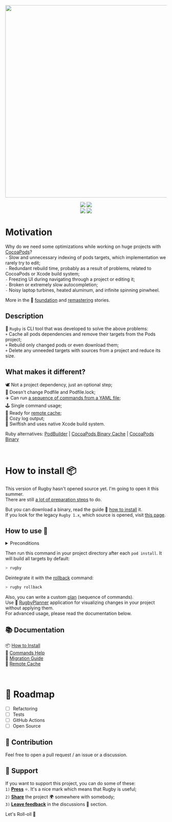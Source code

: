 <p align="center">
  <img src="https://user-images.githubusercontent.com/64660122/230763146-d467dafb-252c-46ce-93d6-f2309e5aabc8.gif" width=600>
</p>

<p align="center">
  <a href="https://swiftpackageindex.com/swiftyfinch/Rugby"><img src="https://img.shields.io/endpoint?label=Platform&url=https%3A%2F%2Fswiftpackageindex.com%2Fapi%2Fpackages%2Fswiftyfinch%2FRugby%2Fbadge%3Ftype%3Dplatforms" /></a>
  <a href="https://swiftpackageindex.com/swiftyfinch/Rugby"><img src="https://img.shields.io/endpoint?url=https%3A%2F%2Fswiftpackageindex.com%2Fapi%2Fpackages%2Fswiftyfinch%2FRugby%2Fbadge%3Ftype%3Dswift-versions" /></a>
  <br>
  <img src="https://img.shields.io/badge/Press_★_to_pay_respects-fff?logo=github&logoColor=black" />
  <a href="https://twitter.com/swiftyfinch"><img src="https://img.shields.io/badge/SwiftyFinch-blue?logo=twitter&logoColor=white" /></a>
</p>

# Motivation

Why do we need some optimizations while working on huge projects with [CocoaPods](https://github.com/CocoaPods/CocoaPods)?\
`-` Slow and unnecessary indexing of pods targets, which implementation we rarely try to edit;\
`-` Redundant rebuild time, probably as a result of problems, related to CocoaPods or Xcode build system;\
`-` Freezing UI during navigating through a project or editing it;\
`-` Broken or extremely slow autocompletion;\
`-` Noisy laptop turbines, heated aluminum, and infinite spinning pinwheel.

More in the 📖 [foundation](https://swiftyfinch.github.io/en/2021-03-09-rugby-story/) and [remastering](https://swiftyfinch.github.io/en/2023-04-22-rugby-remastered/) stories.

## Description

🏈 `Rugby` is CLI tool that was developed to solve the above problems:\
`+` Cache all pods dependencies and remove their targets from the Pods project;\
`+` Rebuild only changed pods or even download them;\
`+` Delete any unneeded targets with sources from a project and reduce its size.

## What makes it different?

🕊 Not a project dependency, just an optional step;\
🌱 Doesn't change Podfile and Podfile.lock;\
✈️ Can run [a sequence of commands from a YAML file](docs/commands-help/plan.md);\
🕹️ Single command usage;\
🐳 Ready for [remote cache](docs/remote-cache.md);\
🧣 Cozy log output;\
🚀 Swiftish and uses native Xcode build system.

Ruby alternatives: [PodBuilder](https://github.com/Subito-it/PodBuilder) | [CocoaPods Binary Cache](https://github.com/grab/cocoapods-binary-cache) | [CocoaPods Binary](https://github.com/leavez/cocoapods-binary)

<br>

# How to install 📦

This version of Rugby hasn't opened source yet. I'm going to open it this summer.\
There are still [a lot of preparation steps](README.md#-roadmap) to do.

But you can download a binary, read the guide 🦮 [how to install](docs/how-to-install.md) it.\
If you look for the legacy `Rugby 1.x`, which source is opened, visit [this page](https://github.com/swiftyfinch/Rugby/tree/1.23.0#how-to-install-).

## How to use 🏈

<details><summary>Preconditions</summary>
<p>

1. Before using Rugby you should be sure that your project source code is finalized.\
   🔸 For example: if you use `SwiftGen`, run it before calling Rugby.\
   Otherwise, your source code will be modified during building with Rugby. Then the hashes of binaries will not be suited;
2. Be sure that all your pods (including development) are ready to build standalone.\
   Otherwise, you can get a state when one of them can't be reused correctly without the source of its dependencies.\
   As a temporary workaround, you can exclude some pods like `rugby -e BadPod`.\
   🔸 For example: if some of your pods use incorrect headers.

<hr>
</p>
</details>

Then run this command in your project directory after each `pod install`. It will build all targets by default:
```sh
> rugby
```

Deintegrate it with the [rollback](docs/commands-help/rollback.md) command:
```sh
> rugby rollback
```

Also, you can write a custom [plan](docs/commands-help/plan.md) (sequence of commands).\
Use 🏈 [RugbyPlanner](https://github.com/swiftyfinch/RugbyPlanner) application for visualizing changes in your project without applying them.\
For advanced usage, please read the documentation below.

## 📚 Documentation

📦 [How to Install](docs/how-to-install.md)\
📖 [Commands Help](docs/commands-help/README.md)\
🚏 [Migration Guide](docs/migration-guide.md)\
🐳 [Remote Cache](docs/remote-cache.md)

<br>

# 🎯 Roadmap

- [ ] Refactoring
- [ ] Tests
- [ ] GitHub Actions
- [ ] Open Source

## 🤝 Contribution

Feel free to open a pull request / an issue or a discussion.

## 📮 Support

If you want to support this project, you can do some of these:\
`1)` <ins><b>Press</b></ins> ⭐️. It's a nice mark which means that Rugby is useful;\
`2)` <ins><b>Share</b></ins> the project 🌍 somewhere with somebody;\
`3)` <ins><b>Leave feedback</b></ins> in the discussions 💬 section.

Let's Roll-oll 🏈
